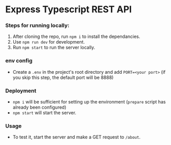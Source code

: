 # Express Typescript REST API
### Steps for running locally:
1. After cloning the repo, run `npm i` to install the dependancies.
1. Use `npm run dev` for development.
1. Run `npm start` to run the server locally.

### env config
- Create a `.env` in the project's root directory and add `PORT=<your port>` (if you skip this step, the default port will be 8888) 

### Deployment
- `npm i` will be sufficient for setting up the environment (`prepare` script has already been configured)
- `npm start` will start the server.

### Usage
- To test it, start the server and make a GET request to `/about`.